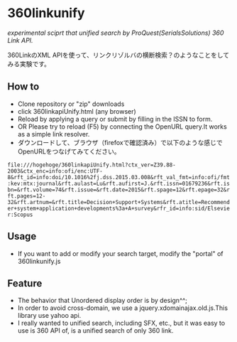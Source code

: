 # 360linkunify
_experimental sciprt that unified search by ProQuest(SerialsSolutions) 360 Link API._

360LinkのXML APIを使って、リンクリゾルバの横断検索？のようなことをしてみる実験です。

## How to
* Clone repository or "zip" downloads
* click 360linkapiUnify.html (any browser)
* Reload by applying a query or submit by filling in the ISSN to form.
* OR Please try to reload (F5) by connecting the OpenURL query.It works as a simple link resolver.
* ダウンロードして、ブラウザ（firefoxで確認済み）で以下のような感じでOpenURLをつなげてみてください。

`file:///hogehoge/360linkapiUnify.html?ctx_ver=Z39.88-2003&ctx_enc=info:ofi/enc:UTF-8&rft_id=info:doi/10.1016%2fj.dss.2015.03.008&rft_val_fmt=info:ofi/fmt:kev:mtx:journal&rft.aulast=Lu&rft.aufirst=J.&rft.issn=01679236&rft.isbn=&rft.volume=74&rft.issue=&rft.date=2015&rft.spage=12&rft.epage=32&rft.pages=12-32&rft.artnum=&rft.title=Decision+Support+Systems&rft.atitle=Recommender+system+application+developments%3a+A+survey&rfr_id=info:sid/Elsevier:Scopus`

## Usage
* If you want to add or modify your search target, modify the "portal" of 360linkunify.js

## Feature
* The behavior that Unordered display order is by design^^;
* In order to avoid cross-domain, we use a jquery.xdomainajax.old.js.This library use yahoo api.
* I really wanted to unified search, including SFX, etc., but it was easy to use is 360 API of, is a unified search of only 360 link.
